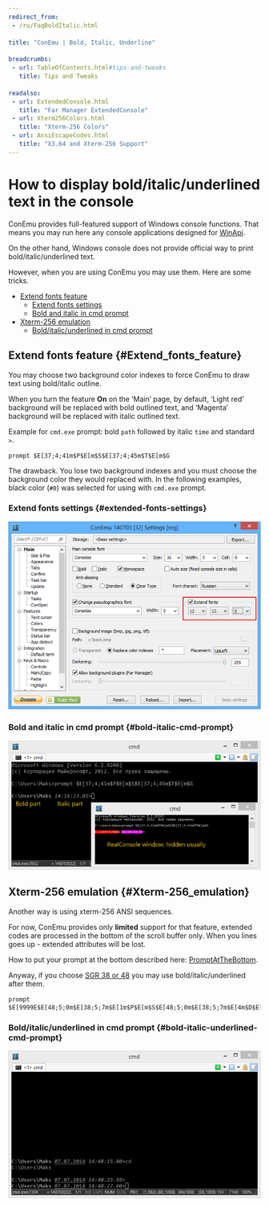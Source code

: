 ```yaml
---
redirect_from:
 - /ru/FaqBoldItalic.html

title: "ConEmu | Bold, Italic, Underline"

breadcrumbs:
 - url: TableOfContents.html#tips-and-tweaks
   title: Tips and Tweaks

readalso:
 - url: ExtendedConsole.html
   title: "Far Manager ExtendedConsole"
 - url: Xterm256Colors.html
   title: "Xterm-256 Colors"
 - url: AnsiEscapeCodes.html
   title: "X3.64 and Xterm-256 Support"
---
```


# How to display bold/italic/underlined text in the console

ConEmu provides full-featured support of Windows console functions.
That means you may run here any console applications designed
for [WinApi](WinApi.html).

On the other hand, Windows console does not provide official way
to print bold/italic/underlined text.

However, when you are using ConEmu you may use them. Here are some tricks.

* [Extend fonts feature](#Extend_fonts_feature)
  * [Extend fonts settings](#extended-fonts-settings)
  * [Bold and italic in cmd prompt](#bold-italic-cmd-prompt)
* [Xterm-256 emulation](#Xterm-256_emulation)
  * [Bold/italic/underlined in cmd prompt](#bold-italic-underlined-cmd-prompt)




## Extend fonts feature  {#Extend_fonts_feature}

You may choose two background color indexes to force ConEmu
to draw text using bold/italic outline.

When you turn the feature **On** on the ‘Main’ page, by default,
‘Light red’ background will be replaced with bold outlined text,
and ‘Magenta’ background will be replaced with italic outlined text.

Example for `cmd.exe` prompt: bold `path` followed by italic `time` and standard `>`.

~~~
prompt $E[37;4;41m$P$E[m$S$E[37;4;45m$T$E[m$G
~~~

The drawback. You lose two background indexes and you must choose
the background color they would replaced with.
In the following examples, black color (`#0`)
was selected for using with `cmd.exe` prompt.


### Extend fonts settings   {#extended-fonts-settings}

![ConEmu Settings: Extend fonts](/img/ConEmuExtFonts1.png)


### Bold and italic in cmd prompt   {#bold-italic-cmd-prompt}

![ConEmu Settings: Bold and italic in cmd prompt](/img/ConEmuExtFonts2.png)



## Xterm-256 emulation  {#Xterm-256_emulation}

Another way is using xterm-256 ANSI sequences.

For now, ConEmu provides only **limited** support for that feature,
extended codes are processed in the bottom of the scroll buffer only.
When you lines goes up - extended attributes will be lost.

How to put your prompt at the bottom described here:
[PromptAtTheBottom](PromptAtTheBottom.html).

Anyway, if you choose [SGR 38 or 48](AnsiEscapeCodes.html)
you may use bold/italic/underlined after them.

~~~
prompt $E[9999E$E[48;5;0m$E[38;5;7m$E[1m$P$E[m$S$E[48;5;0m$E[38;5;7m$E[4m$D$E[m$S$E[48;5;0m$E[38;5;7m$E[3m$T$E[m$g
~~~


### Bold/italic/underlined in cmd prompt   {#bold-italic-underlined-cmd-prompt}

![ConEmu Settings: Bold, italic and underlined in cmd prompt](/img/ConEmuExtFonts3.png)
